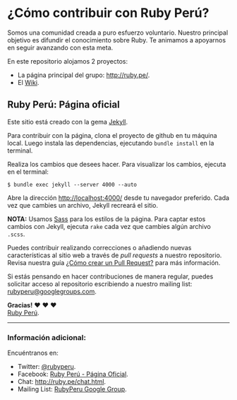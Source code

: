 ¿Cómo contribuir con Ruby Perú?
===============================

Somos una comunidad creada a puro esfuerzo voluntario. Nuestro principal
objetivo es difundir el conocimiento sobre Ruby. Te animamos a apoyarnos
en seguir avanzando con esta meta.

En este repositorio alojamos 2 proyectos:

  * La página principal del grupo: <http://ruby.pe/>.
  * El [Wiki](https://github.com/rubyperu/rubyperu.github.com/wiki).

Ruby Perú: Página oficial
-------------------------

Este sitio está creado con la gema [Jekyll](https://github.com/mojombo/jekyll).

Para contribuir con la página, clona el proyecto de github en tu máquina local.
Luego instala las dependencias, ejecutando `bundle install` en la terminal.

Realiza los cambios que desees hacer. Para visualizar los cambios, ejecuta
en el terminal:

    $ bundle exec jekyll --server 4000 --auto

Abre la dirección <http://localhost:4000/> desde tu navegador preferido. Cada
vez que cambies un archivo, Jekyll recreará el sitio.

**NOTA:** Usamos [Sass](http://sass-lang.com/) para los estilos de la página.
Para captar estos cambios con Jekyll, ejecuta `rake` cada vez que cambies
algún archivo `.scss`.

Puedes contribuir realizando correcciones o añadiendo nuevas características al
sitio web a través de _pull requests_ a nuestro repositorio. Revisa nuestra
guía [¿Cómo crear un Pull Request?](https://github.com/rubyperu/rubyperu.github.com/wiki/Pull-Requests-en-Github)
para más información.

Si estás pensando en hacer contribuciones de manera regular, puedes solicitar
acceso al repositorio escribiendo a nuestro mailing list:
<rubyperu@googlegroups.com>.

**Gracias!**
:heart: :heart: :heart: <br />
[Ruby Perú](http://ruby.pe/).

--------------------------------------------------------------------------------

### Información adicional:

Encuéntranos en:

* Twitter: [@rubyperu](https://twitter.com/rubyperu).
* Facebook: [Ruby Perú - Página Oficial](https://www.facebook.com/pages/Ruby-Perú/191872640917345).
* Chat: <http://ruby.pe/chat.html>.
* Mailing List: [RubyPeru Google Group](https://groups.google.com/forum/?fromgroups#!forum/rubyperu).
